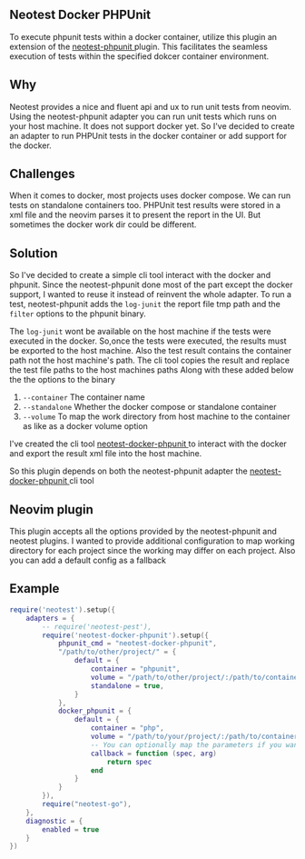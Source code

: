 ## Neotest Docker PHPUnit
To execute phpunit tests within a docker container, utilize this plugin an extension of the [ neotest-phpunit ]( https://github.com/olimorris/neotest-phpunit ) plugin.
This facilitates the seamless execution of tests within the specified dokcer container environment.

## Why
Neotest provides a nice and fluent api and ux to run unit tests from neovim.
Using the neotest-phpunit adapter you can run unit tests which runs on your host machine. It does not support docker yet.
So I've decided to create an adapter to run PHPUnit tests in the docker container or add support for the docker.

## Challenges
When it comes to docker, most projects uses docker compose. We can run tests on standalone containers too.
PHPUnit test results were stored in a xml file and the neovim parses it to present the report in the UI.
But sometimes the docker work dir could be different.

## Solution
So I've decided to create a simple cli tool interact with the docker and phpunit.
Since the neotest-phpunit done most of the part except the docker support, I wanted to reuse it instead of
reinvent the whole adapter.
To run a test, neotest-phpunit adds the `log-junit` the report file tmp path and the `filter` options to the phpunit binary.

The `log-junit` wont be available on the host machine if the tests were executed in the docker.
So,once the tests were executed, the results must be exported to the host machine.
Also the test result contains the container path not the host machine's path.
The cli tool copies the result and replace the test file paths to the host machines paths
Along with these added below the the options to the binary

 1. `--container` The container name
 2. `--standalone` Whether the docker compose or standalone container
 3. `--volume` To map the work directory from host machine to the container as like as a docker volume option

 I've created the cli tool [ neotest-docker-phpunit ]( https://github.com/praem90/neotest-docker-phpunit ) to interact
 with the docker and export the result xml file into the host machine.

 So this plugin depends on both the neotest-phpunit adapter the [ neotest-docker-phpunit ]( https://github.com/praem90/neotest-docker-phpunit ) cli tool

## Neovim plugin
This plugin accepts all the options provided by the neotest-phpunit and neotest plugins.
I wanted to provide additional configuration to map working directory for each project since the working may differ on each project.
Also you can add a default config as a fallback

## Example
```lua
require('neotest').setup({
    adapters = {
        -- require('neotest-pest'),
        require('neotest-docker-phpunit').setup({
            phpunit_cmd = "neotest-docker-phpunit",
            "/path/to/other/project/" = {
                default = {
                    container = "phpunit",
                    volume = "/path/to/other/project/:/path/to/container/path",
                    standalone = true,
                }
            },
            docker_phpunit = {
                default = {
                    container = "php",
                    volume = "/path/to/your/project/:/path/to/container/path",
                    -- You can optionally map the parameters if you want to customize more
                    callback = function (spec, arg)
                        return spec
                    end
                }
            }
        }),
        require("neotest-go"),
    },
    diagnostic = {
        enabled = true
    }
})
```

